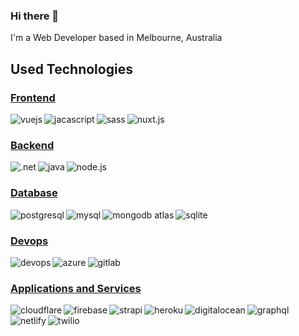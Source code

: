 ### Hi there 👋
I'm a Web Developer based in Melbourne, Australia

## Used Technologies

### <strong><u>Frontend</u></strong>
[<img align="left" alt="vuejs" src="https://img.shields.io/badge/vue.js%20-%23626569.svg?&style=for-the-badge&logo=vue.js&logoColor=green" />](https://vuejs.org/)

[<img align="left" alt="jacascript" src="https://img.shields.io/badge/JavaScript%20-%23626569.svg?&style=for-the-badge&logo=JavaScript&logoColor=%23F7DF1E" />](https://developer.mozilla.org/en-US/docs/Web/javascript)

[<img align="left" alt="sass" src="https://img.shields.io/badge/Sass%20-%23626569.svg?&style=for-the-badge&logo=Sass&logoColor=%23CC6699" />](https://sass-lang.com/documentation)

[<img align="left" alt="nuxt.js" src="https://img.shields.io/badge/Nuxt.js%20-%23626569.svg?&style=for-the-badge&logo=Nuxt.js&logoColor=%2300C58E" />](https://nuxtjs.org/)

<br>

### <strong><u>Backend</u></strong>
[<img align="left" alt=".net" src="https://img.shields.io/badge/.NET%20-%23626569.svg?&style=for-the-badge&logo=C%20Sharp&logoColor=white" />](https://docs.microsoft.com/en-us/dotnet/csharp/)

[<img align="left" alt="java" src="https://img.shields.io/badge/Java%20-%23626569.svg?&style=for-the-badge&logo=Java&logoColor=red" />](https://docs.oracle.com/en/java/)

[<img align="left" alt="node.js" src="https://img.shields.io/badge/Node.js%20-%23626569.svg?&style=for-the-badge&logo=Node.js&logoColor=%23339933" />](https://nodejs.org/en/docs/)

<br>

### <strong><u>Database</u></strong>
[<img align="left" alt="postgresql" src="https://img.shields.io/badge/PostgreSQL%20-%23626569.svg?&style=for-the-badge&logo=PostgreSQL&logoColor=lightblue" />](https://www.postgresql.org/docs/)

[<img align="left" alt="mysql" src="https://img.shields.io/badge/MySQL%20-%23626569.svg?&style=for-the-badge&logo=MySQL&logoColor=lightblue" />](https://dev.mysql.com/doc/)

[<img align="left" alt="mongodb atlas" src="https://img.shields.io/badge/MongoDB%20Atlas%20-%23626569.svg?&style=for-the-badge&logo=MongoDB&logoColor=%2347A248" />](https://www.mongodb.com/cloud/atlas)

[<img align="left" alt="sqlite" src="https://img.shields.io/badge/SQLite%20-%23626569.svg?&style=for-the-badge&logo=SQLite&logoColor=%23003B57" />](https://sqlite.org/docs.html)

<br>

### <strong><u>Devops</u></strong>
[<img align="left" alt="devops" src="https://img.shields.io/badge/Azure%20DevOps%20-%23626569.svg?&style=for-the-badge&logo=Azure%20DevOps&logoColor=%23007fff" />](https://azure.microsoft.com/en-au/services/devops/)

[<img align="left" alt="azure" src="https://img.shields.io/badge/Microsoft%20Azure%20-%23626569.svg?&style=for-the-badge&logo=Microsoft%20Azure&logoColor=%23007fff" />](https://azure.microsoft.com/en-au/)

[<img align="left" alt="gitlab" src="https://img.shields.io/badge/GitLab%20-%23626569.svg?&style=for-the-badge&logo=GitLab&logoColor=%23FCA121" />](https://about.gitlab.com/)


<br>

### <strong><u>Applications and Services</u></strong>
[<img align="left" alt="cloudflare" src="https://img.shields.io/badge/Cloudflare%20-%23626569.svg?&style=for-the-badge&logo=Cloudflare&logoColor=%23F38020" />](https://www.cloudflare.com/)

[<img align="left" alt="firebase" src="https://img.shields.io/badge/Firebase%20-%23626569.svg?&style=for-the-badge&logo=Firebase&logoColor=%23FFCA28" />](https://firebase.google.com/)

[<img align="left" alt="strapi" src="https://img.shields.io/badge/Strapi%20-%23626569.svg?&style=for-the-badge&logo=Strapi&logoColor=%232F2E8B" />](https://strapi.io/)

[<img align="left" alt="heroku" src="https://img.shields.io/badge/Heroku%20-%23626569.svg?&style=for-the-badge&logo=Heroku&logoColor=%23430098" />](https://www.heroku.com/)

[<img align="left" alt="digitalocean" src="https://img.shields.io/badge/DigitalOcean%20-%23626569.svg?&style=for-the-badge&logo=DigitalOcean&logoColor=%230080FF" />](https://www.digitalocean.com/)

[<img align="left" alt="graphql" src="https://img.shields.io/badge/GraphQL%20-%23626569.svg?&style=for-the-badge&logo=GraphQL&logoColor=%23E434AA" />](https://graphql.org/learn/)

[<img align="left" alt="netlify" src="https://img.shields.io/badge/Netlify%20-%23626569.svg?&style=for-the-badge&logo=Netlify&logoColor=%2300C7B7" />](https://www.netlify.com/)

[<img align="left" alt="twilio" src="https://img.shields.io/badge/Twilio%20-%23626569.svg?&style=for-the-badge&logo=Twilio&logoColor=%23F22F46" />](https://www.twilio.com/)

<!--
**GionDesign/GionDesign** is a ✨ _special_ ✨ repository because its `README.md` (this file) appears on your GitHub profile.

Here are some ideas to get you started:

- 🔭 I’m currently working on ...
- 🌱 I’m currently learning ...
- 👯 I’m looking to collaborate on ...
- 🤔 I’m looking for help with ...
- 💬 Ask me about ...
- 📫 How to reach me: ...
- 😄 Pronouns: ...
- ⚡ Fun fact: ...
-->
